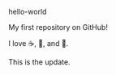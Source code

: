 hello-world

My first repository on GitHub!

I love :coffee:, :pizza:, and :dancer:.

This is the update.
